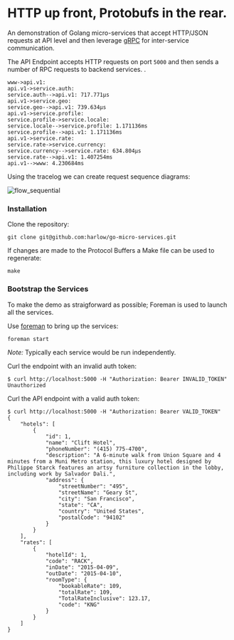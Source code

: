 # HTTP up front, Protobufs in the rear.

An demonstration of Golang micro-services that accept HTTP/JSON requests at API level and then
leverage [gRPC][1] for inter-service communication.

The API Endpoint accepts HTTP requests on port `5000` and then sends a number of RPC requests to backend services.
.

```
www->api.v1:
api.v1->service.auth:
service.auth-->api.v1: 717.771µs
api.v1->service.geo:
service.geo-->api.v1: 739.634µs
api.v1->service.profile:
service.profile->service.locale:
service.locale-->service.profile: 1.171136ms
service.profile-->api.v1: 1.171136ms
api.v1->service.rate:
service.rate->service.currency:
service.currency-->service.rate: 634.804µs
service.rate-->api.v1: 1.407254ms
api.v1-->www: 4.230684ms
```

Using the tracelog we can create request sequence diagrams:

![flow_sequential](https://cloud.githubusercontent.com/assets/739782/7106819/9cc00ec4-e103-11e4-8718-851b92b913cc.png)

### Installation

Clone the repository:

    git clone git@github.com:harlow/go-micro-services.git

If changes are made to the Protocol Buffers a Make file can be used to regenerate:

    make

### Bootstrap the Services

To make the demo as straigforward as possible; Foreman is used to launch all the services.

Use [foreman][2] to bring up the services:

    foreman start

_Note:_ Typically each service would be run independently.

Curl the endpoint with an invalid auth token:

    $ curl http://localhost:5000 -H "Authorization: Bearer INVALID_TOKEN"
    Unauthorized

Curl the API endpoint with a valid auth token:

    $ curl http://localhost:5000 -H "Authorization: Bearer VALID_TOKEN"
    {
        "hotels": [
            {
                "id": 1,
                "name": "Clift Hotel",
                "phoneNumber": "(415) 775-4700",
                "description": "A 6-minute walk from Union Square and 4 minutes from a Muni Metro station, this luxury hotel designed by Philippe Starck features an artsy furniture collection in the lobby, including work by Salvador Dali.",
                "address": {
                    "streetNumber": "495",
                    "streetName": "Geary St",
                    "city": "San Francisco",
                    "state": "CA",
                    "country": "United States",
                    "postalCode": "94102"
                }
            }
        ],
        "rates": [
            {
                "hotelId": 1,
                "code": "RACK",
                "inDate": "2015-04-09",
                "outDate": "2015-04-10",
                "roomType": {
                    "bookableRate": 109,
                    "totalRate": 109,
                    "TotalRateInclusive": 123.17,
                    "code": "KNG"
                }
            }
        ]
    }

[1]: http://www.grpc.io/
[2]: https://github.com/ddollar/foreman
